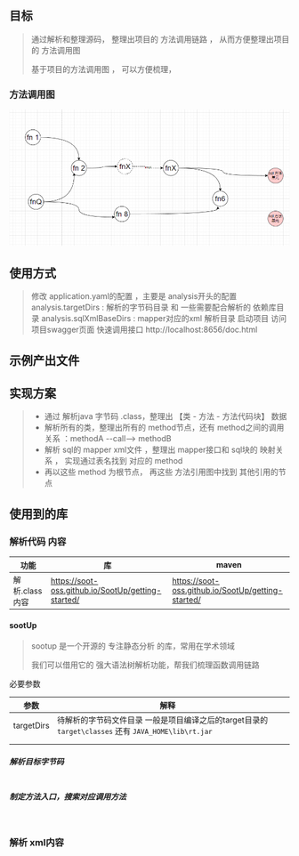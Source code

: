 

## 目标

> 通过解析和整理源码，  整理出项目的 方法调用链路   ，  从而方便整理出项目的   方法调用图 
>
> 基于项目的方法调用图 ，  可以方便梳理，
>
> 



### 方法调用图

![image-20230907173816129](images/image-20230907173816129.png)


## 使用方式

> 修改 application.yaml的配置  ，主要是 analysis开头的配置
> analysis.targetDirs  :  解析的字节码目录 和 一些需要配合解析的 依赖库目录
> analysis.sqlXmlBaseDirs  : mapper对应的xml 解析目录
> 启动项目
> 访问项目swagger页面 快速调用接口  http://localhost:8656/doc.html


## 示例产出文件

 

## 实现方案



> - 通过 解析java 字节码 .class，整理出   【类 - 方法  - 方法代码块】  数据
> - 解析所有的类，整理出所有的 method节点，还有 method之间的调用关系 ：methodA  --call-->  methodB
> - 解析 sql的 mapper xml文件 ，整理出  mapper接口和  sql块的 映射关系  ， 实现通过表名找到 对应的 method
> - 再以这些 method 为根节点， 再这些 方法引用图中找到  其他引用的节点
>
> 





## 使用到的库



### 解析代码 内容

| 功能           | 库                                                 | maven                                              |
| -------------- | -------------------------------------------------- | -------------------------------------------------- |
| 解析.class内容 | https://soot-oss.github.io/SootUp/getting-started/ | https://soot-oss.github.io/SootUp/getting-started/ |





#### sootUp

> sootup 是一个开源的 专注静态分析 的库，常用在学术领域
>
> 我们可以借用它的 强大语法树解析功能，帮我们梳理函数调用链路



必要参数

| 参数       | 解释                                                         |      |
| ---------- | ------------------------------------------------------------ | ---- |
| targetDirs | 待解析的字节码文件目录  一般是项目编译之后的target目录的  `target\classes` 还有   `JAVA_HOME\lib\rt.jar` |      |
|            |                                                              |      |
|            |                                                              |      |



##### 解析目标字节码

```java

```







##### 制定方法入口，搜索对应调用方法

```java

```



```java

```





### 解析 xml内容 

```java

```





